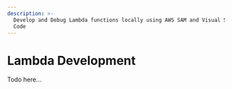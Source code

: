 ```yaml
---
description: >-
  Develop and Debug Lambda functions locally using AWS SAM and Visual Studio
  Code
---
```


# Lambda Development

Todo here...

